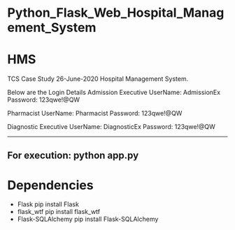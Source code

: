 # Python_Flask_Web_Hospital_Management_System
# HMS
TCS Case Study 26-June-2020 Hospital Management System.

Below are the Login Details
  <UserType> Admission Executive
  UserName: AdmissionEx
  Password: 123qwe!@QW

  <UserType> Pharmacist
  UserName: Pharmacist
  Password: 123qwe!@QW

  <UserType> Diagnostic Executive
  UserName: DiagnosticEx
  Password: 123qwe!@QW

------------------------------------------------------
For execution: python app.py
------------------------------------------------------
# Dependencies
- Flask pip install Flask
- flask_wtf  pip install flask_wtf
- Flask-SQLAlchemy  pip install Flask-SQLAlchemy
